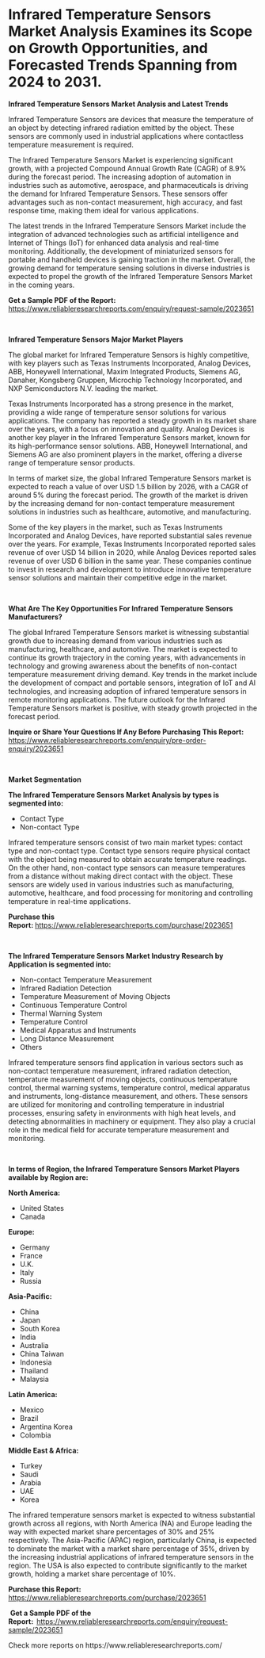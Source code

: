 <p><h1>Infrared Temperature Sensors Market Analysis Examines its Scope on Growth Opportunities, and Forecasted Trends Spanning from 2024 to 2031.</h1></p><p><strong>Infrared Temperature Sensors Market Analysis and Latest Trends</strong></p>
<p><p>Infrared Temperature Sensors are devices that measure the temperature of an object by detecting infrared radiation emitted by the object. These sensors are commonly used in industrial applications where contactless temperature measurement is required.</p><p>The Infrared Temperature Sensors Market is experiencing significant growth, with a projected Compound Annual Growth Rate (CAGR) of 8.9% during the forecast period. The increasing adoption of automation in industries such as automotive, aerospace, and pharmaceuticals is driving the demand for Infrared Temperature Sensors. These sensors offer advantages such as non-contact measurement, high accuracy, and fast response time, making them ideal for various applications.</p><p>The latest trends in the Infrared Temperature Sensors Market include the integration of advanced technologies such as artificial intelligence and Internet of Things (IoT) for enhanced data analysis and real-time monitoring. Additionally, the development of miniaturized sensors for portable and handheld devices is gaining traction in the market. Overall, the growing demand for temperature sensing solutions in diverse industries is expected to propel the growth of the Infrared Temperature Sensors Market in the coming years.</p></p>
<p><strong>Get a Sample PDF of the Report:&nbsp;</strong> <a href="https://www.reliableresearchreports.com/enquiry/request-sample/2023651">https://www.reliableresearchreports.com/enquiry/request-sample/2023651</a></p>
<p>&nbsp;</p>
<p><strong>Infrared Temperature Sensors Major Market Players</strong></p>
<p><p>The global market for Infrared Temperature Sensors is highly competitive, with key players such as Texas Instruments Incorporated, Analog Devices, ABB, Honeywell International, Maxim Integrated Products, Siemens AG, Danaher, Kongsberg Gruppen, Microchip Technology Incorporated, and NXP Semiconductors N.V. leading the market. </p><p>Texas Instruments Incorporated has a strong presence in the market, providing a wide range of temperature sensor solutions for various applications. The company has reported a steady growth in its market share over the years, with a focus on innovation and quality. Analog Devices is another key player in the Infrared Temperature Sensors market, known for its high-performance sensor solutions. ABB, Honeywell International, and Siemens AG are also prominent players in the market, offering a diverse range of temperature sensor products.</p><p>In terms of market size, the global Infrared Temperature Sensors market is expected to reach a value of over USD 1.5 billion by 2026, with a CAGR of around 5% during the forecast period. The growth of the market is driven by the increasing demand for non-contact temperature measurement solutions in industries such as healthcare, automotive, and manufacturing.</p><p>Some of the key players in the market, such as Texas Instruments Incorporated and Analog Devices, have reported substantial sales revenue over the years. For example, Texas Instruments Incorporated reported sales revenue of over USD 14 billion in 2020, while Analog Devices reported sales revenue of over USD 6 billion in the same year. These companies continue to invest in research and development to introduce innovative temperature sensor solutions and maintain their competitive edge in the market.</p></p>
<p>&nbsp;</p>
<p><strong>What Are The Key Opportunities For Infrared Temperature Sensors Manufacturers?</strong></p>
<p><p>The global Infrared Temperature Sensors market is witnessing substantial growth due to increasing demand from various industries such as manufacturing, healthcare, and automotive. The market is expected to continue its growth trajectory in the coming years, with advancements in technology and growing awareness about the benefits of non-contact temperature measurement driving demand. Key trends in the market include the development of compact and portable sensors, integration of IoT and AI technologies, and increasing adoption of infrared temperature sensors in remote monitoring applications. The future outlook for the Infrared Temperature Sensors market is positive, with steady growth projected in the forecast period.</p></p>
<p><strong>Inquire or Share Your Questions If Any Before Purchasing This Report:</strong> <a href="https://www.reliableresearchreports.com/enquiry/pre-order-enquiry/2023651">https://www.reliableresearchreports.com/enquiry/pre-order-enquiry/2023651</a></p>
<p>&nbsp;</p>
<p><strong>Market Segmentation</strong></p>
<p><strong>The Infrared Temperature Sensors Market Analysis by types is segmented into:</strong></p>
<p><ul><li>Contact Type</li><li>Non-contact Type</li></ul></p>
<p><p>Infrared temperature sensors consist of two main market types: contact type and non-contact type. Contact type sensors require physical contact with the object being measured to obtain accurate temperature readings. On the other hand, non-contact type sensors can measure temperatures from a distance without making direct contact with the object. These sensors are widely used in various industries such as manufacturing, automotive, healthcare, and food processing for monitoring and controlling temperature in real-time applications.</p></p>
<p><strong>Purchase this Report:&nbsp;</strong><a href="https://www.reliableresearchreports.com/purchase/2023651">https://www.reliableresearchreports.com/purchase/2023651</a></p>
<p>&nbsp;</p>
<p><strong>The Infrared Temperature Sensors Market Industry Research by Application is segmented into:</strong></p>
<p><ul><li>Non-contact Temperature Measurement</li><li>Infrared Radiation Detection</li><li>Temperature Measurement of Moving Objects</li><li>Continuous Temperature Control</li><li>Thermal Warning System</li><li>Temperature Control</li><li>Medical Apparatus and Instruments</li><li>Long Distance Measurement</li><li>Others</li></ul></p>
<p><p>Infrared temperature sensors find application in various sectors such as non-contact temperature measurement, infrared radiation detection, temperature measurement of moving objects, continuous temperature control, thermal warning systems, temperature control, medical apparatus and instruments, long-distance measurement, and others. These sensors are utilized for monitoring and controlling temperature in industrial processes, ensuring safety in environments with high heat levels, and detecting abnormalities in machinery or equipment. They also play a crucial role in the medical field for accurate temperature measurement and monitoring.</p></p>
<p>&nbsp;</p>
<p><strong>In terms of Region, the Infrared Temperature Sensors Market Players available by Region are:</strong></p>
<p>
    <p> <strong> North America: </strong>
        <ul>
            <li>United States</li>
            <li>Canada</li>
        </ul>
        </p> 
    <p> <strong> Europe: </strong>
        <ul>
            <li>Germany</li>
            <li>France</li>
            <li>U.K.</li>
            <li>Italy</li>
            <li>Russia</li>
        </ul>
        </p> 
    <p> <strong> Asia-Pacific: </strong>
        <ul>
            <li>China</li>
            <li>Japan</li>
            <li>South Korea</li>
            <li>India</li>
            <li>Australia</li>
            <li>China Taiwan</li>
            <li>Indonesia</li>
            <li>Thailand</li>
            <li>Malaysia</li>
        </ul>
        </p> 
    <p> <strong> Latin America: </strong>
        <ul>
            <li>Mexico</li>
            <li>Brazil</li>
            <li>Argentina Korea</li>
            <li>Colombia</li>
        </ul>
        </p> 
    <p> <strong> Middle East & Africa: </strong>
        <ul>
            <li>Turkey</li>
            <li>Saudi</li>
            <li>Arabia</li>
            <li>UAE</li>
            <li>Korea</li>
        </ul>
    </p>
    </p>
<p><p>The infrared temperature sensors market is expected to witness substantial growth across all regions, with North America (NA) and Europe leading the way with expected market share percentages of 30% and 25% respectively. The Asia-Pacific (APAC) region, particularly China, is expected to dominate the market with a market share percentage of 35%, driven by the increasing industrial applications of infrared temperature sensors in the region. The USA is also expected to contribute significantly to the market growth, holding a market share percentage of 10%.</p></p>
<p><strong>Purchase this Report: </strong><a href="https://www.reliableresearchreports.com/purchase/2023651">https://www.reliableresearchreports.com/purchase/2023651</a></p>
<p>&nbsp;<strong>Get a Sample PDF of the Report:&nbsp;&nbsp;</strong><a href="https://www.reliableresearchreports.com/enquiry/request-sample/2023651">https://www.reliableresearchreports.com/enquiry/request-sample/2023651</a></p>
<p><strong></strong></p>
<p>Check more reports on https://www.reliableresearchreports.com/</p>